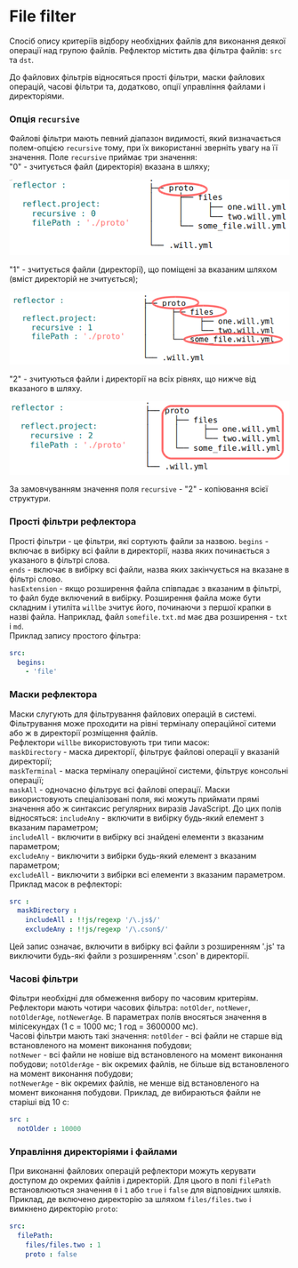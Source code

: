 # File filter

Спосіб опису критеріїв відбору необхідних файлів для виконання деякої операції над групою файлів. Рефлектор містить два фільтра файлів: <code>src</code> та <code>dst</code>. 

До файлових фільтрів відносяться прості фільтри, маски файлових операцій, часові фільтри та, додатково, опції управління файлами і директоріями.  

### Опція `recursive`  
Файлові фільтри мають певний діапазон видимості, який визначається полем-опцією `recursive` тому, при їх використанні зверніть увагу на її значення.
Поле `recursive` приймає три значення:  
"0" - зчитується файл (директорія) вказана в шляху;  

![recursive.0.png](./Images/recursive.0.png)

"1" - зчитується файли (директорії), що поміщені за вказаним шляхом (вміст директорій не зчитується);  

![recursive.1.png](./Images/recursive.1.png)

"2" - зчитуються файли і директорії на всіх рівнях, що нижче від вказаного в шляху.  

![recursive.2.png](./Images/recursive.2.png)

За замовчуванням значення поля `recursive` - "2" - копіювання всієї структури.

### Прості фільтри рефлектора  
Прості фільтри - це фільтри, які сортують файли за назвою.
`begins` - включає в вибірку всі файли в директорії, назва яких починається з указаного в фільтрі слова.  
`ends` - включає в вибірку всі файли, назва яких закінчується на вказане в фільтрі слово.  
`hasExtension` - якщо розширення файла співпадає з вказаним в фільтрі, то файл буде включений в вибірку. Розширення файла може бути складним і утиліта `willbe` зчитує його, починаючи з першої крапки в назві файла. Наприклад, файл `somefile.txt.md` має два розширення - `txt` i `md`.    
Приклад запису простого фільтра:  
```yaml
src:
  begins:
    - 'file'

```

### Маски рефлектора  
Маски слугують для фільтрування файлових операцій в системі. Фільтрування може проходити на рівні терміналу операційної ситеми або ж в директорії розміщення файлів.  
Рефлектори `willbe` використовують три типи масок:  
`maskDirectory` - маска директорії, фільтрує файлові операції у вказаній директорії;  
`maskTerminal` - маска терміналу операційної системи, фільтрує консольні операції;  
`maskAll` - одночасно фільтрує всі файлові операції.
Маски використовують спеціалізовані поля, які можуть приймати прямі значення або ж синтаксис регулярних виразів JavaScript. До цих полів відносяться:
`includeAny` - включити в вибірку будь-який елемент з вказаним параметром;  
`includeAll` - включити в вибірку всі знайдені елементи з вказаним параметром;  
`excludeAny` - виключити з вибірки будь-який елемент з вказаним параметром;  
`excludeAll` - виключити з вибірки всі елементи з вказаним параметром.
Приклад масок в рефлекторі:

```yaml
src :
  maskDirectory :
    includeAll : !!js/regexp '/\.js$/'  
    excludeAny : !!js/regexp '/\.cson$/'  

```

Цей запис означає, включити в вибірку всі файли з розширенням '.js' та виключити будь-які файли з розширенням '.cson' в директорії.  

### Часові фільтри  
Фільтри необхідні для обмеження вибору по часовим критеріям. Рефлектори мають чотири часових фільтра: `notOlder`, `notNewer`, `notOlderAge`, `notNewerAge`. В параметрах полів вносяться значення в мілісекундах (1 с = 1000 мс; 1 год = 3600000 мс).  
Часові фільтри мають такі значення:
`notOlder` - всі файли не старше від встановленого на момент виконання побудови;  
`notNewer` - всі файли не новіше від встановленого на момент виконання побудови;
`notOlderAge` - вік окремих файлів, не більше від встановленого на момент виконання побудови;  
`notNewerAge` - вік окремих файлів, не менше від встановленого на момент виконання побудови.
Приклад, де вибираються файли не старіші від 10 с:

```yaml
src :
  notOlder : 10000

```

### Управління директоріями і файлами  
При виконанні файлових операцій рефлектори можуть керувати доступом до окремих файлів і директорій. Для цього в полі `filePath` встановлюються значення `0` і `1` або `true` i `false` для відповідних шляхів.
Приклад, де включено директорію за шляхом `files/files.two` i вимкнено директорію `proto`:  

```yaml
src:
  filePath:
    files/files.two : 1
    proto : false

```
